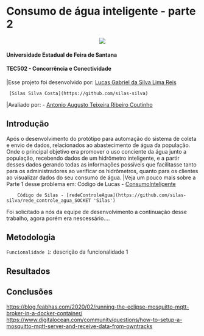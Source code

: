 # Consumo de água inteligente - parte 2

<p align="center">
<img src="https://img.shields.io/badge/Status-Concluido-green?style=for-the-badge"/>
</p>

#### Universidade Estadual de Feira de Santana
#### TEC502 - Concorrência e Conectividade 

|Esse projeto foi desenvolvido por: 
	 [Lucas Gabriel da Silva Lima Reis](https://github.com/lucasxgb)

	 [Silas Silva Costa](https://github.com/silas-silva)
	
|Avaliado por: 
	- [Antonio Augusto Teixeira Ribeiro Coutinho](https://linkedin.com/in/antonio-augusto-teixeira-ribeiro-coutinho-03a3217)


## Introdução

Após o desenvolvimento do protótipo para automação do sistema de coleta e envio de dados, relacionados ao abastecimento de água da população. Onde o principal objetivo era promover o uso conciente da água junto a população, recebendo dados de um hidrômetro inteligente, e a partir desses dados gerando todas as informações possíveis que facilitasse tanto para os administradores ao verificar os hidrômetros, quanto para os clientes ao visualizar dados do seu consumo de água.
	|Veja um pouco mais sobre a Parte 1 desse problema em:
		Código de Lucas - [ConsumoInteligente](https://github.com/lucasxgb/consumoInteligente 'Lucas')

		Código de Silas - [redeControleAgua](https://github.com/silas-silva/rede_controle_agua_SOCKET 'Silas')

Foi solicitado a nós da equipe de desenvolvimento a continuação desse trabalho, agora porém era nescessário....
	
## Metodologia
`Funcionalidade 1`: descrição da funcionalidade 1

## Resultados

## Conclusões
https://blog.feabhas.com/2020/02/running-the-eclipse-mosquitto-mqtt-broker-in-a-docker-container/
https://www.digitalocean.com/community/questions/how-to-setup-a-mosquitto-mqtt-server-and-receive-data-from-owntracks
